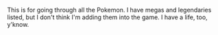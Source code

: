 This is for going through all the Pokemon. I have megas and legendaries listed, but I don't think I'm adding them into the game. I have a life, too, y'know.
